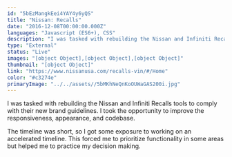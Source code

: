 ```yaml
---
id: "5bEzMangkEei4YAY4y6yQS"
title: "Nissan: Recalls"
date: "2016-12-08T00:00:00.000Z"
languages: "Javascript (ES6+), CSS"
description: "I was tasked with rebuilding the Nissan and Infiniti Recalls tools to comply with their new brand guidelines. I took the opportunity to improve the responsiveness, appearance, and codebase."
type: "External"
status: "Live"
images: "[object Object],[object Object],[object Object]"
thumbnail: "[object Object]"
link: "https://www.nissanusa.com/recalls-vin/#/Home"
color: "#c3274e"
primaryImage: "../../assets//5bMKhNeQnKoOUWaGAS200i.jpg"
---
```

I was tasked with rebuilding the Nissan and Infiniti Recalls tools to comply with their new brand guidelines. I took the opportunity to improve the responsiveness, appearance, and codebase.

The timeline was short, so I got some exposure to working on an accelerated timeline. This forced me to prioritize functionality in some areas but helped me to practice my decision making.
